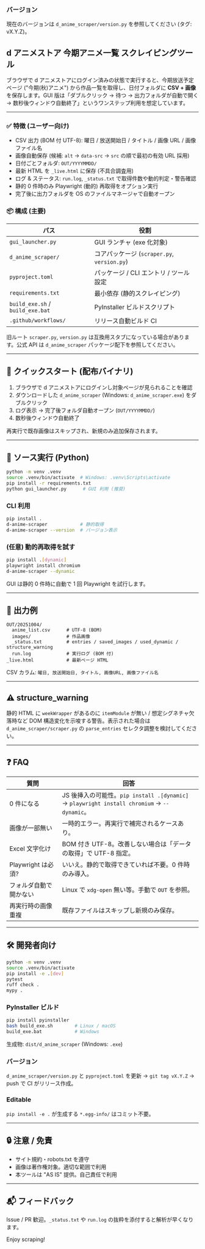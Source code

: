 ### バージョン

現在のバージョンは `d_anime_scraper/version.py` を参照してください (タグ: vX.Y.Z)。

## d アニメストア 今期アニメ一覧 スクレイピングツール

ブラウザで d アニメストアにログイン済みの状態で実行すると、今期放送予定ページ ("今期(秋)アニメ") から作品一覧を取得し、日付フォルダに **CSV + 画像** を保存します。GUI 版は「ダブルクリック → 待つ → 出力フォルダが自動で開く → 数秒後ウィンドウ自動終了」というワンステップ利用を想定しています。

---

### ✅ 特徴 (ユーザー向け)

- CSV 出力 (BOM 付 UTF-8): 曜日 / 放送開始日 / タイトル / 画像 URL / 画像ファイル名
- 画像自動保存 (候補: `alt` → `data-src` → `src` の順で最初の有効 URL 採用)
- 日付ごとフォルダ: `OUT/YYYYMMDD/`
- 最新 HTML を `_live.html` に保存 (不具合調査用)
- ログ & ステータス: `run.log`, `_status.txt` で取得件数や動的判定・警告確認
- 静的 0 件時のみ Playwright (動的) 再取得をオプション実行
- 完了後に出力フォルダを OS のファイルマネージャで自動オープン

### 📦 構成 (主要)

| パス                             | 役割                                        |
| -------------------------------- | ------------------------------------------- |
| `gui_launcher.py`                | GUI ランチャ (exe 化対象)                   |
| `d_anime_scraper/`               | コアパッケージ (`scraper.py`, `version.py`) |
| `pyproject.toml`                 | パッケージ / CLI エントリ / ツール設定      |
| `requirements.txt`               | 最小依存 (静的スクレイピング)               |
| `build_exe.sh` / `build_exe.bat` | PyInstaller ビルドスクリプト                |
| `.github/workflows/`             | リリース自動ビルド CI                       |

旧ルート `scraper.py`, `version.py` は互換用スタブになっている場合があります。公式 API は `d_anime_scraper` パッケージ配下を参照してください。

---

## 🔰 クイックスタート (配布バイナリ)

1. ブラウザで d アニメストアにログインし対象ページが見られることを確認
2. ダウンロードした `d_anime_scraper` (Windows: `d_anime_scraper.exe`) をダブルクリック
3. ログ表示 → 完了後フォルダ自動オープン (`OUT/YYYYMMDD/`)
4. 数秒後ウィンドウ自動終了

再実行で既存画像はスキップされ、新規のみ追加保存されます。

---

## 🐍 ソース実行 (Python)

```bash
python -m venv .venv
source .venv/bin/activate  # Windows: .venv\Scripts\activate
pip install -r requirements.txt
python gui_launcher.py      # GUI 利用 (推奨)
```

### CLI 利用

```bash
pip install .
d-anime-scraper            # 静的取得
d-anime-scraper --version  # バージョン表示
```

### (任意) 動的再取得を試す

```bash
pip install .[dynamic]
playwright install chromium
d-anime-scraper --dynamic
```

GUI は静的 0 件時に自動で 1 回 Playwright を試行します。

---

## 📂 出力例

```
OUT/20251004/
  anime_list.csv      # UTF-8 (BOM)
  images/             # 作品画像
  _status.txt         # entries / saved_images / used_dynamic / structure_warning
  run.log             # 実行ログ (BOM 付)
_live.html            # 最新ページ HTML
```

CSV カラム: `曜日, 放送開始日, タイトル, 画像URL, 画像ファイル名`

---

## ⚠️ structure_warning

静的 HTML に `weekWrapper` があるのに `itemModule` が無い / 想定シグネチャ欠落時など DOM 構造変化を示唆する警告。表示された場合は `d_anime_scraper/scraper.py` の `parse_entries` セレクタ調整を検討してください。

---

## ❓ FAQ

| 質問                   | 回答                                                                                        |
| ---------------------- | ------------------------------------------------------------------------------------------- |
| 0 件になる             | JS 後挿入の可能性。`pip install .[dynamic]` → `playwright install chromium` → `--dynamic`。 |
| 画像が一部無い         | 一時的エラー。再実行で補完されるケースあり。                                                |
| Excel 文字化け         | BOM 付き UTF-8。改善しない場合は「データの取得」で UTF-8 指定。                             |
| Playwright は必須?     | いいえ。静的で取得できていれば不要。0 件時のみ導入。                                        |
| フォルダ自動で開かない | Linux で `xdg-open` 無い等。手動で `OUT` を参照。                                           |
| 再実行時の画像重複     | 既存ファイルはスキップし新規のみ保存。                                                      |

---

## 🛠 開発者向け

```bash
python -m venv .venv
source .venv/bin/activate
pip install -e .[dev]
pytest
ruff check .
mypy .
```

### PyInstaller ビルド

```bash
pip install pyinstaller
bash build_exe.sh        # Linux / macOS
build_exe.bat            # Windows
```

生成物: `dist/d_anime_scraper` (Windows: `.exe`)

### バージョン

`d_anime_scraper/version.py` と `pyproject.toml` を更新 → `git tag vX.Y.Z` → push で CI がリリース作成。

### Editable

`pip install -e .` が生成する `*.egg-info/` はコミット不要。

---

## 🔒 注意 / 免責

- サイト規約・robots.txt を遵守
- 画像は著作権対象。適切な範囲で利用
- 本ツールは "AS IS" 提供。自己責任で利用

---

## 📬 フィードバック

Issue / PR 歓迎。`_status.txt` や `run.log` の抜粋を添付すると解析が早くなります。

Enjoy scraping!
